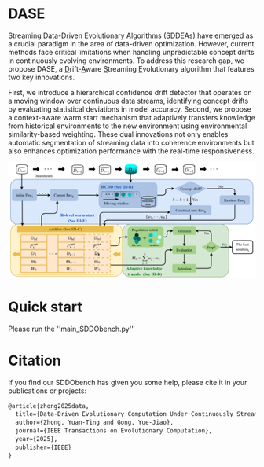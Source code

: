 # DASE

Streaming Data-Driven Evolutionary Algorithms (SDDEAs) have emerged as a crucial paradigm in the area of data-driven optimization. However, current methods face critical limitations when handling unpredictable concept drifts in continuously evolving environments.
To address this research gap, we propose DASE, a <u>D</u>rift-<u>A</u>ware <u>S</u>treaming <u>E</u>volutionary algorithm that features two key innovations. 

First, we introduce a hierarchical confidence drift detector that operates on a moving window over continuous data streams, identifying concept drifts by evaluating statistical deviations in model accuracy.
Second, we propose a context-aware warm start mechanism that adaptively transfers knowledge from historical environments to the new environment using environmental similarity-based weighting.
These dual innovations not only enables automatic segmentation of streaming data into coherence environments but also  enhances optimization performance with the real-time responsiveness.


![](DASE.png)

# Quick start

Please run the ''main\_SDDObench.py''

# Citation
If you find our SDDObench has given you some help, please cite it in your publications or projects:

```latex
@article{zhong2025data,
  title={Data-Driven Evolutionary Computation Under Continuously Streaming Environments: A Drift-Aware Approach},
  author={Zhong, Yuan-Ting and Gong, Yue-Jiao},
  journal={IEEE Transactions on Evolutionary Computation},
  year={2025},
  publisher={IEEE}
}
```




